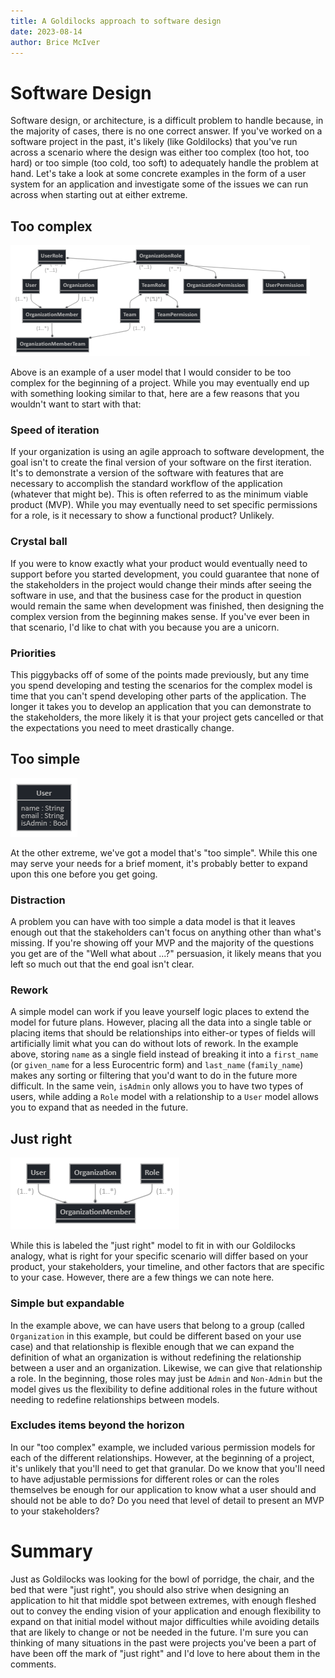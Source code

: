 ```yaml
---
title: A Goldilocks approach to software design
date: 2023-08-14
author: Brice McIver
---
```


# Software Design

Software design, or architecture, is a difficult problem to handle because, in the majority of cases, there is no one correct answer. If you've worked on a software project in the past, it's likely (like Goldilocks) that you've run across a scenario where the design was either too complex (too hot, too hard) or too simple (too cold, too soft) to adequately handle the problem at hand. Let's take a look at some concrete examples in the form of a user system for an application and investigate some of the issues we can run across when starting out at either extreme.

## Too complex

![Complex user model](./complex-user-model.png "complex user model")

Above is an example of a user model that I would consider to be too complex for the beginning of a project. While you may eventually end up with something looking similar to that, here are a few reasons that you wouldn't want to start with that:

### Speed of iteration

If your organization is using an agile approach to software development, the goal isn't to create the final version of your software on the first iteration. It's to demonstrate a version of the software with features that are necessary to accomplish the standard workflow of the application (whatever that might be). This is often referred to as the minimum viable product (MVP). While you may eventually need to set specific permissions for a role, is it necessary to show a functional product? Unlikely.

### Crystal ball

If you were to know exactly what your product would eventually need to support before you started development, you could guarantee that none of the stakeholders in the project would change their minds after seeing the software in use, and that the business case for the product in question would remain the same when development was finished, then designing the complex version from the beginning makes sense. If you've ever been in that scenario, I'd like to chat with you because you are a unicorn.

### Priorities

This piggybacks off of some of the points made previously, but any time you spend developing and testing the scenarios for the complex model is time that you can't spend developing other parts of the application. The longer it takes you to develop an application that you can demonstrate to the stakeholders, the more likely it is that your project gets cancelled or that the expectations you need to meet drastically change.

## Too simple

![Simple user model](./simple-user-model.png "simple user model")

At the other extreme, we've got a model that's "too simple". While this one may serve your needs for a brief moment, it's probably better to expand upon this one before you get going.

### Distraction

A problem you can have with too simple a data model is that it leaves enough out that the stakeholders can't focus on anything other than what's missing. If you're showing off your MVP and the majority of the questions you get are of the "Well what about ...?" persuasion, it likely means that you left so much out that the end goal isn't clear. 

### Rework

A simple model can work if you leave yourself logic places to extend the model for future plans. However, placing all the data into a single table or placing items that should be relationships into either-or types of fields will artificially limit what you can do without lots of rework. In the example above, storing `name` as a single field instead of breaking it into a `first_name` (or `given_name` for a less Eurocentric form) and `last_name` (`family_name`) makes any sorting or filtering that you'd want to do in the future more difficult. In the same vein, `isAdmin` only allows you to have two types of users, while adding a `Role` model with a relationship to a `User` model allows you to expand that as needed in the future.


## Just right

![Just right model](./just-right-model.png "just right model")

While this is labeled the "just right" model to fit in with our Goldilocks analogy, what is right for your specific scenario will differ based on your product, your stakeholders, your timeline, and other factors that are specific to your case. However, there are a few things we can note here.

### Simple but expandable

In the example above, we can have users that belong to a group (called `Organization` in this example, but could be different based on your use case) and that relationship is flexible enough that we can expand the definition of what an organization is without redefining the relationship between a user and an organization. Likewise, we can give that relationship a role. In the beginning, those roles may just be `Admin` and `Non-Admin` but the model gives us the flexibility to define additional roles in the future without needing to redefine relationships between models.

### Excludes items beyond the horizon

In our "too complex" example, we included various permission models for each of the different relationships. However, at the beginning of a project, it's unlikely that you'll need to get that granular. Do we know that you'll need to have adjustable permissions for different roles or can the roles themselves be enough for our application to know what a user should and should not be able to do? Do you need that level of detail to present an MVP to your stakeholders?


# Summary

Just as Goldilocks was looking for the bowl of porridge, the chair, and the bed that were "just right", you should also strive when designing an application to hit that middle spot between extremes, with enough fleshed out to convey the ending vision of your application and enough flexibility to expand on that initial model without major difficulties while avoiding details that are likely to change or not be needed in the future. I'm sure you can thinking of many situations in the past were projects you've been a part of have been off the mark of "just right" and I'd love to here about them in the comments.
